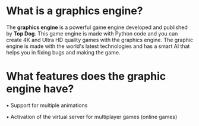 <html>
<body>

<h1>What is a graphics engine?</h1>
<p>

The <strong>graphics engine</strong> is a powerful game engine developed and published by <strong>Top Dog</strong>.  This game engine is made with Python code and you can create 4K and Ultra HD quality games with the graphics engine.  The graphic engine is made with the world's latest technologies and has a smart AI that helps you in fixing bugs and making the game.

<h1>What features does the graphic engine have?</h1>
<p>
• Support for multiple animations
  <p>
• Activation of the virtual server for multiplayer games (online games)
